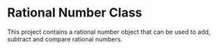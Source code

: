 # Rational Number Class
This project contains a rational number object that can be used to add, subtract and compare rational numbers.
